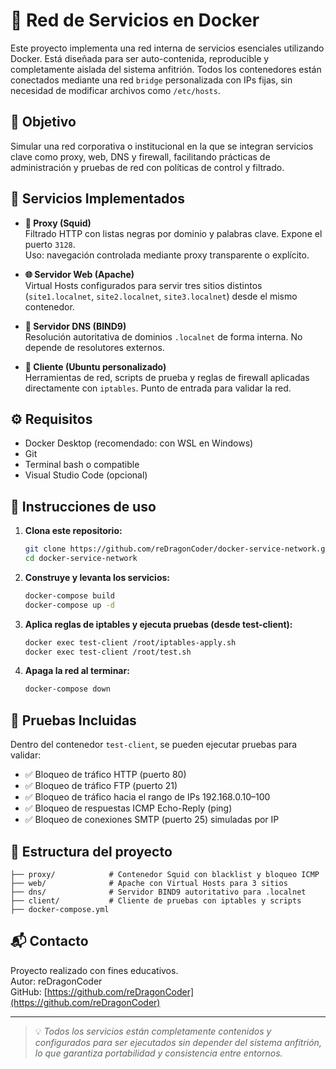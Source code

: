 # 🐳 Red de Servicios en Docker

Este proyecto implementa una red interna de servicios esenciales utilizando Docker. Está diseñada para ser auto-contenida, reproducible y completamente aislada del sistema anfitrión. Todos los contenedores están conectados mediante una red `bridge` personalizada con IPs fijas, sin necesidad de modificar archivos como `/etc/hosts`.

## 📌 Objetivo

Simular una red corporativa o institucional en la que se integran servicios clave como proxy, web, DNS y firewall, facilitando prácticas de administración y pruebas de red con políticas de control y filtrado.

## 🧱 Servicios Implementados

- **🔐 Proxy (Squid)**  
  Filtrado HTTP con listas negras por dominio y palabras clave. Expone el puerto `3128`.  
  Uso: navegación controlada mediante proxy transparente o explícito.

- **🌐 Servidor Web (Apache)**  
  Virtual Hosts configurados para servir tres sitios distintos (`site1.localnet`, `site2.localnet`, `site3.localnet`) desde el mismo contenedor.

- **🧭 Servidor DNS (BIND9)**  
  Resolución autoritativa de dominios `.localnet` de forma interna. No depende de resolutores externos.

- **🧪 Cliente (Ubuntu personalizado)**  
  Herramientas de red, scripts de prueba y reglas de firewall aplicadas directamente con `iptables`. Punto de entrada para validar la red.

## ⚙️ Requisitos

- Docker Desktop (recomendado: con WSL en Windows)
- Git
- Terminal bash o compatible
- Visual Studio Code (opcional)

## 🚀 Instrucciones de uso

1. **Clona este repositorio:**

   ```bash
   git clone https://github.com/reDragonCoder/docker-service-network.git
   cd docker-service-network
   ```

2. **Construye y levanta los servicios:**

   ```bash
   docker-compose build
   docker-compose up -d
   ```

3. **Aplica reglas de iptables y ejecuta pruebas (desde test-client):**

   ```bash
   docker exec test-client /root/iptables-apply.sh
   docker exec test-client /root/test.sh
   ```

4. **Apaga la red al terminar:**

   ```bash
   docker-compose down
   ```

## 🧪 Pruebas Incluidas

Dentro del contenedor `test-client`, se pueden ejecutar pruebas para validar:

- ✅ Bloqueo de tráfico HTTP (puerto 80)
- ✅ Bloqueo de tráfico FTP (puerto 21)
- ✅ Bloqueo de tráfico hacia el rango de IPs 192.168.0.10–100
- ✅ Bloqueo de respuestas ICMP Echo-Reply (ping)
- ✅ Bloqueo de conexiones SMTP (puerto 25) simuladas por IP

## 📁 Estructura del proyecto

```
├── proxy/            # Contenedor Squid con blacklist y bloqueo ICMP
├── web/              # Apache con Virtual Hosts para 3 sitios
├── dns/              # Servidor BIND9 autoritativo para .localnet
├── client/           # Cliente de pruebas con iptables y scripts
├── docker-compose.yml
```

## 📬 Contacto

Proyecto realizado con fines educativos.  
Autor: reDragonCoder  
GitHub: [https://github.com/reDragonCoder](https://github.com/reDragonCoder)

---

> 💡 *Todos los servicios están completamente contenidos y configurados para ser ejecutados sin depender del sistema anfitrión, lo que garantiza portabilidad y consistencia entre entornos.*
